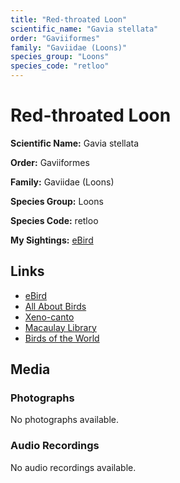 ```yaml
---
title: "Red-throated Loon"
scientific_name: "Gavia stellata"
order: "Gaviiformes"
family: "Gaviidae (Loons)"
species_group: "Loons"
species_code: "retloo"
---
```


# Red-throated Loon

**Scientific Name:** Gavia stellata

**Order:** Gaviiformes

**Family:** Gaviidae (Loons)

**Species Group:** Loons

**Species Code:** retloo

**My Sightings:** [eBird](https://ebird.org/lifelist?r=world&time=life&spp=retloo)

## Links
* [eBird](https://ebird.org/species/retloo) 
* [All About Birds](https://www.allaboutbirds.org/guide/retloo) 
* [Xeno-canto](https://www.xeno-canto.org/species/retloo) 
* [Macaulay Library](https://search.macaulaylibrary.org/catalog?taxonCode=retloo&sort=rating_rank_desc)
* [Birds of the World](https://birdsoftheworld.org/bow/species/retloo)

## Media
### Photographs
No photographs available.

### Audio Recordings
No audio recordings available.
